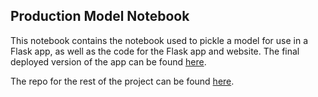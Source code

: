 ## Production Model Notebook

This notebook contains the notebook used to pickle a model for use in a Flask app, as well as the code for the Flask app and website. The final deployed version of the app can be found [here](https://board-game-complexity.herokuapp.com/).

The repo for the rest of the project can be found [here](https://github.com/q-downgrade/dsi-capstone).